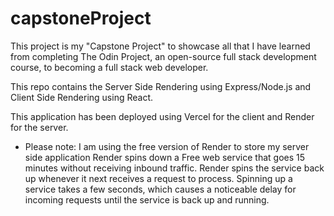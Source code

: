 # capstoneProject

This project is my "Capstone Project" to showcase all that I have learned from completing The Odin Project, an open-source full stack development course, to becoming a full stack web developer.

This repo contains the Server Side Rendering using Express/Node.js and Client Side Rendering using React.

This application has been deployed using Vercel for the client and Render for the server.

- Please note: I am using the free version of Render to store my server side application Render spins down a Free web service that goes 15 minutes without receiving inbound traffic. Render spins the service back up whenever it next receives a request to process. Spinning up a service takes a few seconds, which causes a noticeable delay for incoming requests until the service is back up and running.
